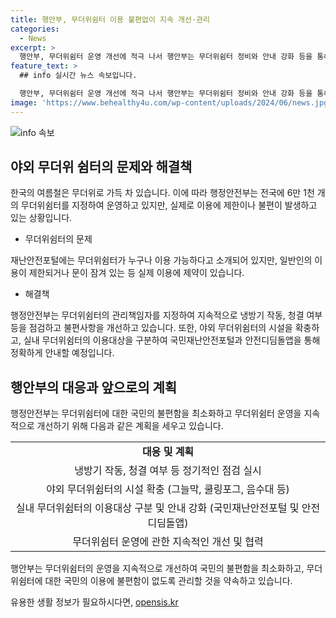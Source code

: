 ```yaml
---
title: 행안부, 무더위쉼터 이용 불편없이 지속 개선·관리
categories:
  - News
excerpt: >
  행안부, 무더위쉼터 운영 개선에 적극 나서 행안부는 무더위쉼터 정비와 안내 강화 등을 통해 국민의 불편을 최소화하고자 하며, 실외 쉼터에는 그늘막, 쿨링포그, 음수대 등 다양한 시설을 확충할 예정이다. 또한, 실내 무더위쉼터는 이용자의 편의를 위해 구분하여 안내할 것이며, 지속적인 개선을 위해 관계기관 및 지자체와 협력할 계획이다. 함께 관리에 노력하며 국민의 이용에 불편함이 없도록 노력하고 있다.
feature_text: >
  ## info 실시간 뉴스 속보입니다.

  행안부, 무더위쉼터 운영 개선에 적극 나서 행안부는 무더위쉼터 정비와 안내 강화 등을 통해 국민의 불편을 최소화하고자 하며, 실외 쉼터에는 그늘막, 쿨링포그, 음수대 등 다양한 시설을 확충할 예정이다. 또한, 실내 무더위쉼터는 이용자의 편의를 위해 구분하여 안내할 것이며, 지속적인 개선을 위해 관계기관 및 지자체와 협력할 계획이다. 함께 관리에 노력하며 국민의 이용에 불편함이 없도록 노력하고 있다.
image: 'https://www.behealthy4u.com/wp-content/uploads/2024/06/news.jpg'
---
```


<p><img src="https://www.behealthy4u.com/wp-content/uploads/2024/06/news.jpg" alt="info 속보" /></p>

<h2 data-ke-size="size26">야외 무더위 쉼터의 문제와 해결책</h2>

<p>한국의 여름철은 무더위로 가득 차 있습니다. 이에 따라 행정안전부는 전국에 6만 1천 개의 무더위쉼터를 지정하여 운영하고 있지만, 실제로 이용에 제한이나 불편이 발생하고 있는 상황입니다.</p>

<ul>
  <li>무더위쉼터의 문제</li>
</ul>

<p data-ke-size="size16">재난안전포털에는 무더위쉼터가 누구나 이용 가능하다고 소개되어 있지만, 일반인의 이용이 제한되거나 문이 잠겨 있는 등 실제 이용에 제약이 있습니다.</p>

<ul>
  <li>해결책</li>
</ul>

<p data-ke-size="size16">행정안전부는 무더위쉼터의 관리책임자를 지정하여 지속적으로 냉방기 작동, 청결 여부 등을 점검하고 불편사항을 개선하고 있습니다. 또한, 야외 무더위쉼터의 시설을 확충하고, 실내 무더위쉼터의 이용대상을 구분하여 국민재난안전포털과 안전디딤돌앱을 통해 정확하게 안내할 예정입니다.</p>

<h2 data-ke-size="size26">행안부의 대응과 앞으로의 계획</h2>

<p>행정안전부는 무더위쉼터에 대한 국민의 불편함을 최소화하고 무더위쉼터 운영을 지속적으로 개선하기 위해 다음과 같은 계획을 세우고 있습니다.</p>

<table>
  <tr>
    <td style="text-align: center; height: 17px;"><b>대응 및 계획</b></td>
  </tr>
  <tr>
    <td style="text-align: center; height: 17px;">냉방기 작동, 청결 여부 등 정기적인 점검 실시</td>
  </tr>
  <tr>
    <td style="text-align: center; height: 17px;">야외 무더위쉼터의 시설 확충 (그늘막, 쿨링포그, 음수대 등)</td>
  </tr>
  <tr>
    <td style="text-align: center; height: 17px;">실내 무더위쉼터의 이용대상 구분 및 안내 강화 (국민재난안전포털 및 안전디딤돌앱)</td>
  </tr>
  <tr>
    <td style="text-align: center; height: 17px;">무더위쉼터 운영에 관한 지속적인 개선 및 협력</td>
  </tr>
</table>

<p data-ke-size="size16">행안부는 무더위쉼터의 운영을 지속적으로 개선하여 국민의 불편함을 최소화하고, 무더위쉼터에 대한 국민의 이용에 불편함이 없도록 관리할 것을 약속하고 있습니다.</p>
유용한 생활 정보가 필요하시다면, <a href="https://opensis.kr" rel="dofollow">opensis.kr</a>



